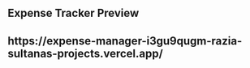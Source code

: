 <h2>Expense Tracker Preview<h2/> https://expense-manager-i3gu9qugm-razia-sultanas-projects.vercel.app/
